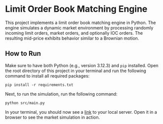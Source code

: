# Limit Order Book Matching Engine
This project implements a limit order book matching engine in Python. The engine simulates a dynamic market environment by processing randomly incoming limit orders, market orders, and optionally IOC orders. The resulting mid-price exhibits behavior similar to a Brownian motion.

## How to Run
Make sure to have both Python (e.g., version 3.12.3) and `pip` installed. Open the root directory of this project in your terminal and run the following command to install all required packages:

```
pip install -r requirements.txt
```

Next, to run the simulation, run the following command:
```
python src/main.py
```

In your terminal, you should now see a [link](http://localhost:5001) to your local server. Open it in a browser to see the market simulation in action.